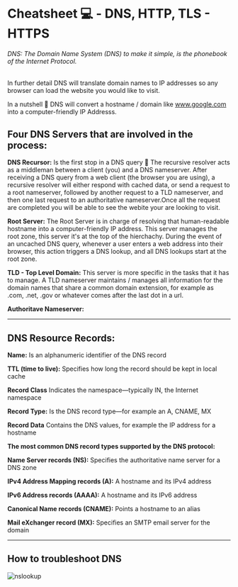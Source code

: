# Cheatsheet 💻 - DNS, HTTP, TLS - HTTPS 

###### DNS: The Domain Name System (DNS) to make it simple, is the phonebook of the Internet Protocol. 
In further detail DNS will translate domain names to IP addresses so any browser can load the website you would like to visit.

In a nutshell 🥜 DNS will convert a hostname / domain like www.google.com into a computer-friendly IP Addresss.

## Four DNS Servers that are involved in the process: 

**DNS Recursor:**
Is the first stop in a DNS query 🛑
The recursive resolver acts as a middleman between a client (you) and a DNS nameserver. After receiving a DNS query from a web client (the browser you are using), a recursive resolver will either respond with cached data, or send a request to a root nameserver, followed by another request to a TLD nameserver, and then one last request to an authoritative nameserver.Once all the request are completed you will be able to see the webite your are looking to visit.


**Root Server:** 
The Root Server is in charge of resolving that human-readable hostname into a computer-friendly IP address. 
This server manages the root zone, this server it's at the top of the hierchachy. During the event of an uncached DNS query, whenever a user enters a web address into their browser, this action triggers a DNS lookup, and all DNS lookups start at the root zone. 


**TLD - Top Level Domain:** This server is more specific in the tasks that it has to manage. A TLD nameserver maintains / manages all information for the domain names that share a common domain extension, for example as .com, .net, .gov  or whatever comes after the last dot in a url. 


**Authoritave Nameserver:**

----------------------------------------------------------------------------------------------------------------------------

## DNS Resource Records:

**Name:** Is an alphanumeric identifier of the DNS record

**TTL (time to live):** Specifies how long the record should be kept in local cache

**Record Class** Indicates the namespace—typically IN, the Internet namespace

**Record Type:** Is the DNS record type—for example an A, CNAME, MX

**Record Data** Contains the DNS values, for example the IP address for a hostname


**The most common DNS record types supported by the DNS protocol:**

**Name Server records (NS):** Specifies the authoritative name server for a DNS zone

**IPv4 Address Mapping records (A):** A hostname and its IPv4 address

**IPv6 Address records (AAAA):** A hostname and its IPv6 address

**Canonical Name records (CNAME):** Points a hostname to an alias

**Mail eXchanger record (MX):** Specifies an SMTP email server for the domain

----------------------------------------------------------------------------------------------------------------------------

## How to troubleshoot DNS 

![nslookup](https://github.com/mespada829/cheatsheet/blob/Images/nslookup.png)
